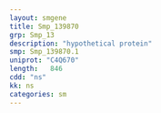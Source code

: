 ```yaml
---
layout: smgene
title: Smp_139870
grp: Smp_13
description: "hypothetical protein"
smp: Smp_139870.1
uniprot: "C4Q670"
length:   846
cdd: "ns"
kk: ns
categories: sm
---
```


